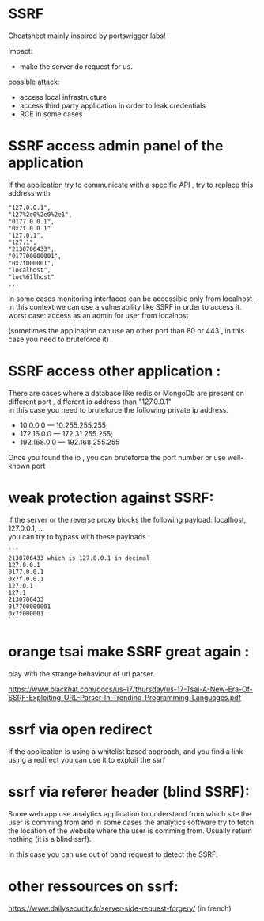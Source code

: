 # SSRF 

Cheatsheet mainly inspired by portswigger labs! 

Impact: 
- make the server do request for us.

possible attack: 
- access local infrastructure
- access third party application in order to leak credentials
- RCE in some cases

 
# SSRF access admin panel of the application

If the application try to communicate with a specific API , try to replace this address with 

```
"127.0.0.1",
"127%2e0%2e0%2e1",
"0177.0.0.1",
"0x7f.0.0.1"
"127.0.1",
"127.1",
"2130706433",
"017700000001",
"0x7f000001",
"localhost",
"loc%61lhost"
...
```


In some cases monitoring interfaces can be accessible only from localhost , in this context we can use a vulnerability like SSRF in order to access it.
<br>
worst case: access as an admin for user from localhost

(sometimes the application can use an other port than 80 or 443 , in this case you need to bruteforce it)

# SSRF access other application :

There are cases where a database like redis or MongoDb are present on different port , different ip address than "127.0.0.1"<br>
In this case you need to bruteforce the following private ip address.

- 10.0.0.0 — 10.255.255.255; 
- 172.16.0.0 — 172.31.255.255; 
- 192.168.0.0 — 192.168.255.255

Once you found the ip , you can bruteforce the port number or use well-known port
 

# weak protection against SSRF: 

if the server or the reverse proxy blocks the following payload: localhost, 127.0.0.1, ..<br>
you can try to bypass with these payloads : 


    ```
    2130706433 which is 127.0.0.1 in decimal
    127.0.0.1
    0177.0.0.1
    0x7f.0.0.1
    127.0.1
    127.1
    2130706433
    017700000001
    0x7f000001
    ```

 
# orange tsai make SSRF great again :


play with the strange  behaviour of url parser.

https://www.blackhat.com/docs/us-17/thursday/us-17-Tsai-A-New-Era-Of-SSRF-Exploiting-URL-Parser-In-Trending-Programming-Languages.pdf

# ssrf via open redirect 

If the application is using a whitelist based approach, and you find a link using a redirect you can use it to exploit the ssrf

# ssrf via referer header (blind SSRF):

Some web app  use analytics application to understand from which site the user is comming from and in some cases the analytics software  try to fetch 
the location of the website where the user is comming from. Usually return nothing (it is a blind ssrf).

In this case you can use out of band request to detect the SSRF.

# other ressources on ssrf: 

https://www.dailysecurity.fr/server-side-request-forgery/ (in french)
